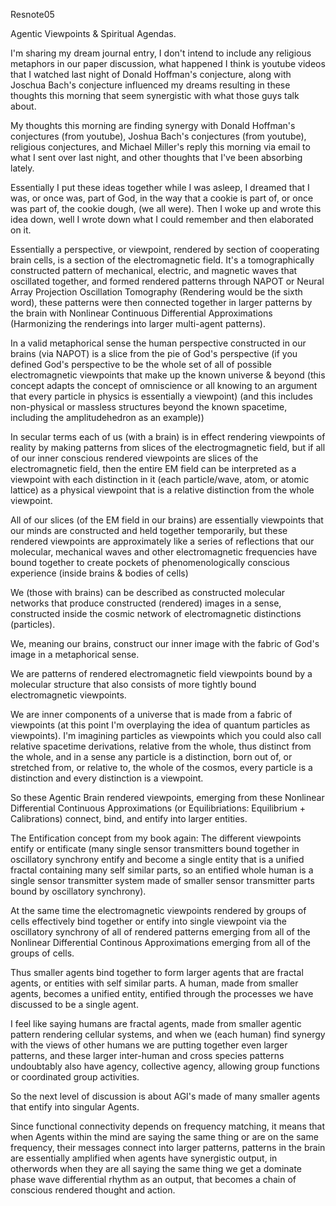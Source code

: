 Resnote05

Agentic Viewpoints & Spiritual Agendas.

I'm sharing my dream journal entry, I don't intend to include any religious metaphors in our paper discussion, what happened I think is youtube videos that I watched last night of Donald Hoffman's conjecture, along with Joschua Bach's conjecture influenced my dreams resulting in these thoughts this morning that seem synergistic with what those guys talk about.

My thoughts this morning are finding synergy with Donald Hoffman's conjectures (from youtube), Joshua Bach's conjectures (from youtube), religious conjectures, and Michael Miller's reply this morning via email to what I sent over last night, and other thoughts that I've been absorbing lately.

Essentially I put these ideas together while I was asleep, I dreamed that I was, or once was, part of God, in the way that a cookie is part of, or once was part of, the cookie dough, (we all were). Then I woke up and wrote this idea down, well I wrote down what I could remember and then elaborated on it.

Essentially a perspective, or viewpoint, rendered by section of cooperating brain cells, is a section of the electromagnetic field. It's a tomographically constructed pattern of mechanical, electric, and magnetic waves that oscillated together, and formed rendered patterns through NAPOT or Neural Array Projection Oscillation Tomography (Rendering would be the sixth word), these patterns were then connected together in larger patterns by the brain with Nonlinear Continuous Differential Approximations (Harmonizing the renderings into larger multi-agent patterns).

In a valid metaphorical sense the human perspective constructed in our brains (via NAPOT) is a slice from the pie of God's perspective (if you defined God's perspective to be the whole set of all of possible electromagnetic viewpoints that make up the known universe & beyond (this concept adapts the concept of omniscience or all knowing to an argument that every particle in physics is essentially a viewpoint) (and this includes non-physical or massless structures beyond the known spacetime, including the amplitudehedron as an example))

In secular terms each of us (with a brain) is in effect rendering viewpoints of reality by making patterns from slices of the electrogmagnetic field, but if all of our inner conscious rendered viewpoints are slices of the electromagnetic field, then the entire EM field can be interpreted as a viewpoint with each distinction in it (each particle/wave, atom, or atomic lattice) as a physical viewpoint that is a relative distinction from the whole viewpoint.

All of our slices (of the EM field in our brains) are essentially viewpoints that our minds are constructed and held together temporarily, but these rendered viewpoints are approximately like a series of reflections that our molecular, mechanical waves and other electromagnetic frequencies have bound together to create pockets of phenomenologically conscious experience (inside brains & bodies of cells)

We (those with brains) can be described as constructed molecular networks that produce constructed (rendered) images in a sense, constructed inside the cosmic network of electromagnetic distinctions (particles).

We, meaning our brains, construct our inner image with the fabric of God's image in a metaphorical sense.

We are patterns of rendered electromagnetic field viewpoints bound by a molecular structure that also consists of more tightly bound electromagnetic viewpoints.

We are inner components of a universe that is made from a fabric of viewpoints (at this point I'm overplaying the idea of quantum particles as viewpoints). I'm imagining particles as viewpoints which you could also call relative spacetime derivations, relative from the whole, thus distinct from the whole, and in a sense any particle is a distinction, born out of, or stretched from, or relative to, the whole of the cosmos, every particle is a distinction and every distinction is a viewpoint.

So these Agentic Brain rendered viewpoints, emerging from these Nonlinear Differential Continuous Approximations (or Equilibriations: Equilibrium + Calibrations) connect, bind, and entify into larger entities.

The Entification concept from my book again: The different viewpoints entify or entificate (many single sensor transmitters bound together in oscillatory synchrony entify and become a single entity that is a unified fractal containing many self similar parts, so an entified whole human is a single sensor transmitter system made of smaller sensor transmitter parts bound by oscillatory synchrony).

At the same time the electromagnetic viewpoints rendered by groups of cells effectively bind together or entify into single viewpoint via the oscillatory synchrony of all of rendered patterns emerging from all of the Nonlinear Differential Continous Approximations emerging from all of the groups of cells.

Thus smaller agents bind together to form larger agents that are fractal agents, or entities with self similar parts. A human, made from smaller agents, becomes a unified entity, entified through the processes we have discussed to be a single agent.

I feel like saying humans are fractal agents, made from smaller agentic pattern rendering cellular systems, and when we (each human) find synergy with the views of other humans we are putting together even larger patterns, and these larger inter-human and cross species patterns undoubtably also have agency, collective agency, allowing group functions or coordinated group activities.

So the next level of discussion is about AGI's made of many smaller agents that entify into singular Agents.

Since functional connectivity depends on frequency matching, it means that when Agents within the mind are saying the same thing or are on the same frequency, their messages connect into larger patterns, patterns in the brain are essentially amplified when agents have synergistic output, in otherwords when they are all saying the same thing we get a dominate phase wave differential rhythm as an output, that becomes a chain of conscious rendered thought and action.
